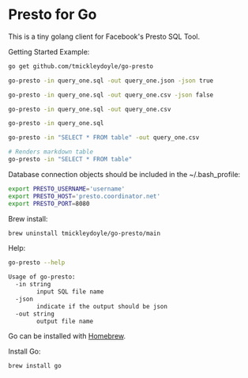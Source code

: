 Presto for Go
=============

This is a tiny golang client for Facebook's Presto SQL Tool.

Getting Started Example:

```bash
go get github.com/tmickleydoyle/go-presto

go-presto -in query_one.sql -out query_one.json -json true

go-presto -in query_one.sql -out query_one.csv -json false

go-presto -in query_one.sql -out query_one.csv

go-presto -in query_one.sql

go-presto -in "SELECT * FROM table" -out query_one.csv

# Renders markdown table
go-presto -in "SELECT * FROM table"
```

Database connection objects should be included in the ~/.bash_profile:

```bash
export PRESTO_USERNAME='username'
export PRESTO_HOST='presto.coordinator.net'
export PRESTO_PORT=8080
```

Brew install:

```bash
brew uninstall tmickleydoyle/go-presto/main
```

Help:

```bash
go-presto --help

Usage of go-presto:
  -in string
        input SQL file name
  -json
        indicate if the output should be json
  -out string
        output file name
```

Go can be installed with [Homebrew](https://formulae.brew.sh/formula/go).

Install Go:

```bash
brew install go
```

